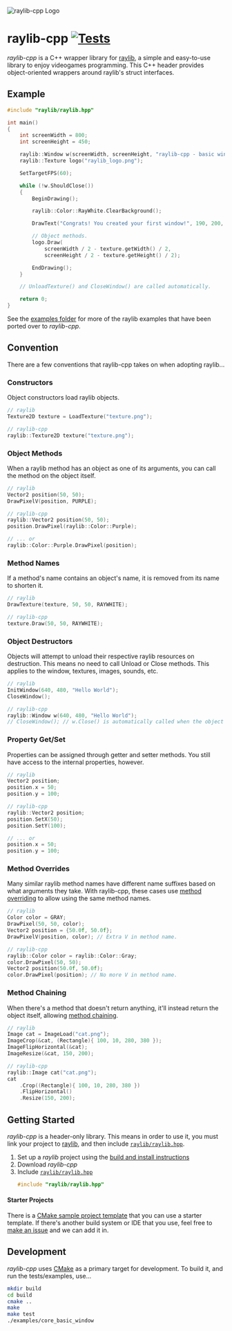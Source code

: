 ![raylib-cpp Logo](logo/raylib-cpp_256x256.png)

# raylib-cpp [![Tests](https://github.com/RobLoach/raylib-cpp/workflows/Tests/badge.svg)](https://github.com/RobLoach/raylib-cpp/actions?query=workflow%3ATests+branch%3Amaster)

*raylib-cpp* is a C++ wrapper library for [raylib](https://www.raylib.com/), a simple and easy-to-use library to enjoy videogames programming. This C++ header provides object-oriented wrappers around raylib's struct interfaces.

## Example

``` cpp
#include "raylib/raylib.hpp"

int main()
{
	int screenWidth = 800;
	int screenHeight = 450;

	raylib::Window w(screenWidth, screenHeight, "raylib-cpp - basic window");
	raylib::Texture logo("raylib_logo.png");

	SetTargetFPS(60);

	while (!w.ShouldClose())
	{
		BeginDrawing();

		raylib::Color::RayWhite.ClearBackground();

		DrawText("Congrats! You created your first window!", 190, 200, 20, LIGHTGRAY);

		// Object methods.
		logo.Draw(
			screenWidth / 2 - texture.getWidth() / 2,
			screenHeight / 2 - texture.getHeight() / 2);

		EndDrawing();
	}

	// UnloadTexture() and CloseWindow() are called automatically.

	return 0;
}
```

See the [examples folder](examples) for more of the raylib examples that have been ported over to *raylib-cpp*.

## Convention

There are a few conventions that raylib-cpp takes on when adopting raylib...

### Constructors

Object constructors load raylib objects.

``` cpp
// raylib
Texture2D texture = LoadTexture("texture.png");

// raylib-cpp
raylib::Texture2D texture("texture.png");
```

### Object Methods

When a raylib method has an object as one of its arguments, you can call the method on the object itself.

``` cpp
// raylib
Vector2 position(50, 50);
DrawPixelV(position, PURPLE);

// raylib-cpp
raylib::Vector2 position(50, 50);
position.DrawPixel(raylib::Color::Purple);

// ... or
raylib::Color::Purple.DrawPixel(position);
```

### Method Names

If a method's name contains an object's name, it is removed from its name to shorten it.

``` cpp
// raylib
DrawTexture(texture, 50, 50, RAYWHITE);

// raylib-cpp
texture.Draw(50, 50, RAYWHITE);
```

### Object Destructors

Objects will attempt to unload their respective raylib resources on destruction. This means no need to call Unload or Close methods. This applies to the window, textures, images, sounds, etc.

``` cpp
// raylib
InitWindow(640, 480, "Hello World");
CloseWindow();

// raylib-cpp
raylib::Window w(640, 480, "Hello World");
// CloseWindow(); // w.Close() is automatically called when the object is destructed.
```

### Property Get/Set

Properties can be assigned through getter and setter methods. You still have access to the internal properties, however.

``` cpp
// raylib
Vector2 position;
position.x = 50;
position.y = 100;

// raylib-cpp
raylib::Vector2 position;
position.SetX(50);
position.SetY(100);

// ... or
position.x = 50;
position.y = 100;
```

### Method Overrides

Many similar raylib method names have different name suffixes based on what arguments they take. With raylib-cpp, these cases use [method overriding](https://en.wikipedia.org/wiki/Method_overriding) to allow using the same method names.

``` cpp
// raylib
Color color = GRAY;
DrawPixel(50, 50, color);
Vector2 position = {50.0f, 50.0f};
DrawPixelV(position, color); // Extra V in method name.

// raylib-cpp
raylib::Color color = raylib::Color::Gray;
color.DrawPixel(50, 50);
Vector2 position(50.0f, 50.0f);
color.DrawPixel(position); // No more V in method name.
```

### Method Chaining

When there's a method that doesn't return anything, it'll instead return the object itself, allowing [method chaining](https://en.wikipedia.org/wiki/Method_chaining).

``` cpp
// raylib
Image cat = ImageLoad("cat.png");
ImageCrop(&cat, (Rectangle){ 100, 10, 280, 380 });
ImageFlipHorizontal(&cat);
ImageResize(&cat, 150, 200);

// raylib-cpp
raylib::Image cat("cat.png");
cat
	.Crop((Rectangle){ 100, 10, 280, 380 })
	.FlipHorizontal()
	.Resize(150, 200);
```

## Getting Started

*raylib-cpp* is a header-only library. This means in order to use it, you must link your project to [raylib](https://www.raylib.com/), and then include [`raylib/raylib.hpp`](raylib-cpp/include/raylib/raylib.hpp).

1. Set up a *raylib* project using the [build and install instructions](https://github.com/raysan5/raylib#build-and-installation)
2. Download *raylib-cpp*
3. Include [`raylib/raylib.hpp`](raylib-cpp/include/raylib/raylib.hpp)
    ``` cpp
    #include "raylib/raylib.hpp"
    ```

#### Starter Projects

There is a [CMake sample project template](projects/CMake) that you can use a starter template. If there's another build system or IDE that you use, feel free to [make an issue](https://github.com/RobLoach/raylib-cpp/issues) and we can add it in.

## Development

*raylib-cpp* uses [CMake](https://cmake.org) as a primary target for development. To build it, and run the tests/examples, use...

``` bash
mkdir build
cd build
cmake ..
make
make test
./examples/core_basic_window
```
